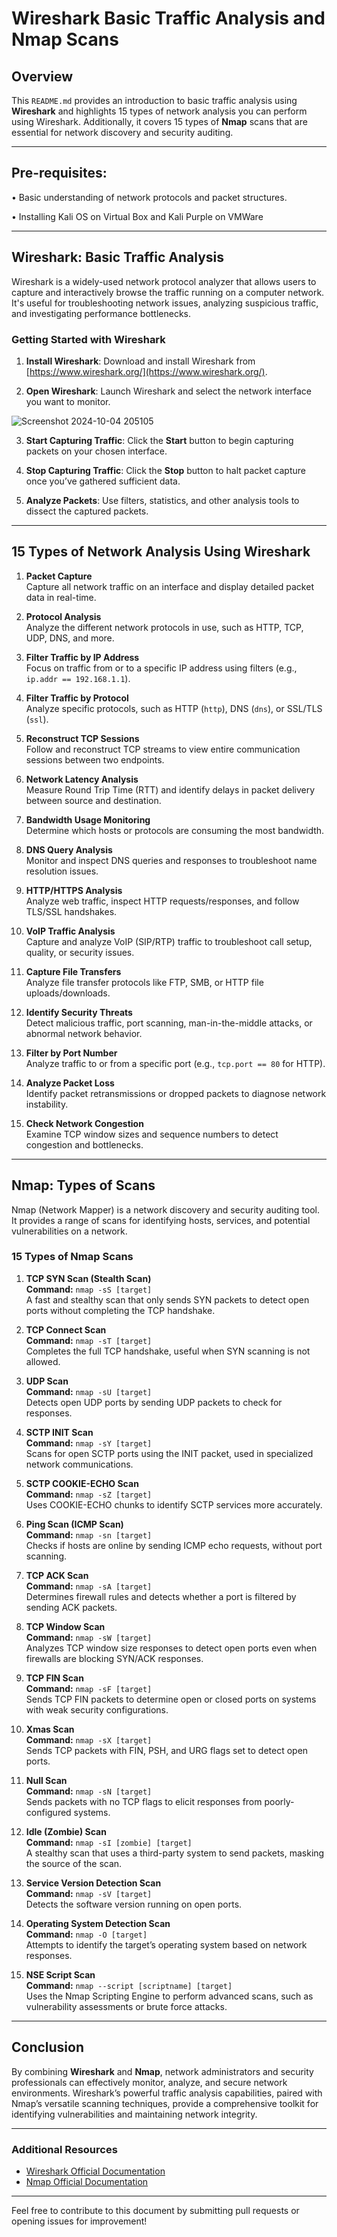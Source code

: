 # Wireshark Basic Traffic Analysis and Nmap Scans

## Overview

This `README.md` provides an introduction to basic traffic analysis using **Wireshark** and highlights 15 types of network analysis you can perform using Wireshark. Additionally, it covers 15 types of **Nmap** scans that are essential for network discovery and security auditing.

---
## Pre-requisites:

• Basic understanding of network protocols and packet structures.

• Installing Kali OS on Virtual Box and Kali Purple on VMWare

---
## Wireshark: Basic Traffic Analysis

Wireshark is a widely-used network protocol analyzer that allows users to capture and interactively browse the traffic running on a computer network. It's useful for troubleshooting network issues, analyzing suspicious traffic, and investigating performance bottlenecks.

### Getting Started with Wireshark

1. **Install Wireshark**: Download and install Wireshark from [https://www.wireshark.org/](https://www.wireshark.org/).

2. **Open Wireshark**: Launch Wireshark and select the network interface you want to monitor.

![Screenshot 2024-10-04 205105](https://github.com/user-attachments/assets/fe1e8a41-f486-49af-955f-b3449debbc1c)

3. **Start Capturing Traffic**: Click the **Start** button to begin capturing packets on your chosen interface.



4. **Stop Capturing Traffic**: Click the **Stop** button to halt packet capture once you’ve gathered sufficient data.



5. **Analyze Packets**: Use filters, statistics, and other analysis tools to dissect the captured packets.

---

## 15 Types of Network Analysis Using Wireshark

1. **Packet Capture**  
   Capture all network traffic on an interface and display detailed packet data in real-time.

2. **Protocol Analysis**  
   Analyze the different network protocols in use, such as HTTP, TCP, UDP, DNS, and more.

3. **Filter Traffic by IP Address**  
   Focus on traffic from or to a specific IP address using filters (e.g., `ip.addr == 192.168.1.1`).

4. **Filter Traffic by Protocol**  
   Analyze specific protocols, such as HTTP (`http`), DNS (`dns`), or SSL/TLS (`ssl`).

5. **Reconstruct TCP Sessions**  
   Follow and reconstruct TCP streams to view entire communication sessions between two endpoints.

6. **Network Latency Analysis**  
   Measure Round Trip Time (RTT) and identify delays in packet delivery between source and destination.

7. **Bandwidth Usage Monitoring**  
   Determine which hosts or protocols are consuming the most bandwidth.

8. **DNS Query Analysis**  
   Monitor and inspect DNS queries and responses to troubleshoot name resolution issues.

9. **HTTP/HTTPS Analysis**  
   Analyze web traffic, inspect HTTP requests/responses, and follow TLS/SSL handshakes.

10. **VoIP Traffic Analysis**  
    Capture and analyze VoIP (SIP/RTP) traffic to troubleshoot call setup, quality, or security issues.

11. **Capture File Transfers**  
    Analyze file transfer protocols like FTP, SMB, or HTTP file uploads/downloads.

12. **Identify Security Threats**  
    Detect malicious traffic, port scanning, man-in-the-middle attacks, or abnormal network behavior.

13. **Filter by Port Number**  
    Analyze traffic to or from a specific port (e.g., `tcp.port == 80` for HTTP).

14. **Analyze Packet Loss**  
    Identify packet retransmissions or dropped packets to diagnose network instability.

15. **Check Network Congestion**  
    Examine TCP window sizes and sequence numbers to detect congestion and bottlenecks.

---

## Nmap: Types of Scans

Nmap (Network Mapper) is a network discovery and security auditing tool. It provides a range of scans for identifying hosts, services, and potential vulnerabilities on a network.

### 15 Types of Nmap Scans

1. **TCP SYN Scan (Stealth Scan)**  
   **Command:** `nmap -sS [target]`  
   A fast and stealthy scan that only sends SYN packets to detect open ports without completing the TCP handshake.

2. **TCP Connect Scan**  
   **Command:** `nmap -sT [target]`  
   Completes the full TCP handshake, useful when SYN scanning is not allowed.

3. **UDP Scan**  
   **Command:** `nmap -sU [target]`  
   Detects open UDP ports by sending UDP packets to check for responses.

4. **SCTP INIT Scan**  
   **Command:** `nmap -sY [target]`  
   Scans for open SCTP ports using the INIT packet, used in specialized network communications.

5. **SCTP COOKIE-ECHO Scan**  
   **Command:** `nmap -sZ [target]`  
   Uses COOKIE-ECHO chunks to identify SCTP services more accurately.

6. **Ping Scan (ICMP Scan)**  
   **Command:** `nmap -sn [target]`  
   Checks if hosts are online by sending ICMP echo requests, without port scanning.

7. **TCP ACK Scan**  
   **Command:** `nmap -sA [target]`  
   Determines firewall rules and detects whether a port is filtered by sending ACK packets.

8. **TCP Window Scan**  
   **Command:** `nmap -sW [target]`  
   Analyzes TCP window size responses to detect open ports even when firewalls are blocking SYN/ACK responses.

9. **TCP FIN Scan**  
   **Command:** `nmap -sF [target]`  
   Sends TCP FIN packets to determine open or closed ports on systems with weak security configurations.

10. **Xmas Scan**  
    **Command:** `nmap -sX [target]`  
    Sends TCP packets with FIN, PSH, and URG flags set to detect open ports.

11. **Null Scan**  
    **Command:** `nmap -sN [target]`  
    Sends packets with no TCP flags to elicit responses from poorly-configured systems.

12. **Idle (Zombie) Scan**  
    **Command:** `nmap -sI [zombie] [target]`  
    A stealthy scan that uses a third-party system to send packets, masking the source of the scan.

13. **Service Version Detection Scan**  
    **Command:** `nmap -sV [target]`  
    Detects the software version running on open ports.

14. **Operating System Detection Scan**  
    **Command:** `nmap -O [target]`  
    Attempts to identify the target’s operating system based on network responses.

15. **NSE Script Scan**  
    **Command:** `nmap --script [scriptname] [target]`  
    Uses the Nmap Scripting Engine to perform advanced scans, such as vulnerability assessments or brute force attacks.

---

## Conclusion

By combining **Wireshark** and **Nmap**, network administrators and security professionals can effectively monitor, analyze, and secure network environments. Wireshark’s powerful traffic analysis capabilities, paired with Nmap’s versatile scanning techniques, provide a comprehensive toolkit for identifying vulnerabilities and maintaining network integrity.

---

### Additional Resources

- [Wireshark Official Documentation](https://www.wireshark.org/docs/)
- [Nmap Official Documentation](https://nmap.org/book/man.html)

---

Feel free to contribute to this document by submitting pull requests or opening issues for improvement!
